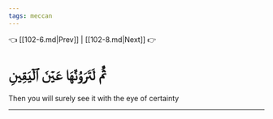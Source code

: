 ```yaml
---
tags: meccan
---
```


👈 [[102-6.md|Prev]] | [[102-8.md|Next]] 👉

# ثُمَّ لَتَرَوُنَّهَا عَيۡنَ ٱلۡيَقِينِ

Then you will surely see it with the eye of certainty

---

